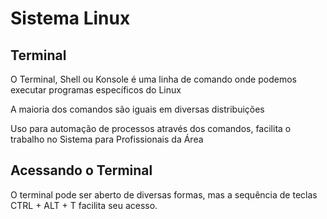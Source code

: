 # Sistema Linux

## Terminal

O Terminal, Shell ou Konsole é uma linha de comando onde podemos executar programas específicos do Linux

A maioria dos comandos são iguais em diversas distribuições

Uso para automação de processos através dos comandos, facilita o trabalho no Sistema para Profissionais da Área

## Acessando o Terminal

O terminal pode ser aberto de diversas formas, mas a sequência de teclas CTRL + ALT + T facilita seu acesso.
